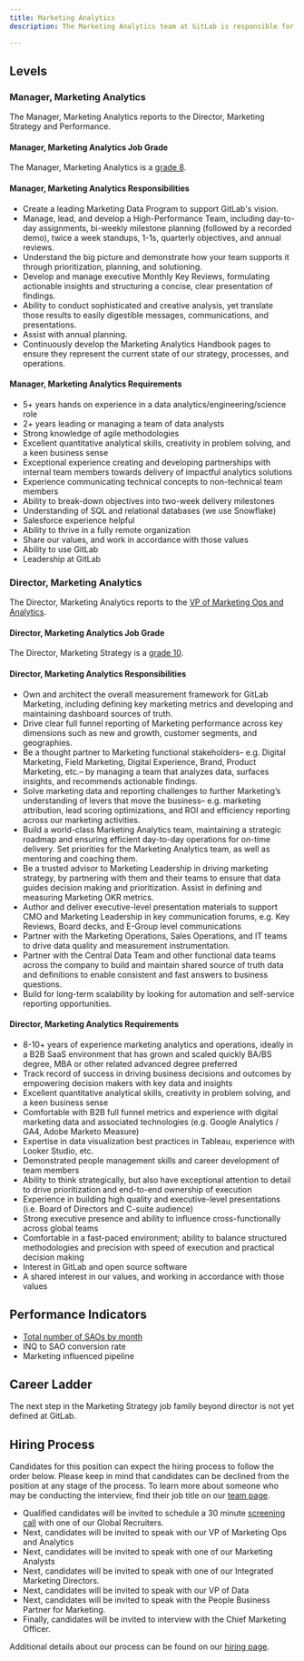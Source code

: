 ```yaml
---
title: Marketing Analytics
description: The Marketing Analytics team at GitLab is responsible for enabling the Marketing org with data and insights to drive marketing strategy, planning, and tactics that generate incremental improvements in our results, and empower us to cohesively communicate Marketing impact.

---
```


## Levels

### Manager, Marketing Analytics

The Manager, Marketing Analytics reports to the Director, Marketing Strategy and Performance.

#### Manager, Marketing Analytics Job Grade

The Manager, Marketing Analytics is a [grade 8](https://about.gitlab.com/handbook/total-rewards/compensation/compensation-calculator/#gitlab-job-grades).

#### Manager, Marketing Analytics Responsibilities

- Create a leading Marketing Data Program to support GitLab's vision.
- Manage, lead, and develop a High-Performance Team, including day-to-day assignments, bi-weekly milestone planning (followed by a recorded demo), twice a week standups, 1-1s, quarterly objectives, and annual reviews.
- Understand the big picture and demonstrate how your team supports it through prioritization, planning, and solutioning.
- Develop and manage executive Monthly Key Reviews, formulating actionable insights and structuring a concise, clear presentation of findings.
- Ability to conduct sophisticated and creative analysis, yet translate those results to easily digestible messages, communications, and presentations.
- Assist with annual planning.
- Continuously develop the Marketing Analytics Handbook pages to ensure they represent the current state of our strategy, processes, and operations.

#### Manager, Marketing Analytics Requirements

- 5+ years hands on experience in a data analytics/engineering/science role
- 2+ years leading or managing a team of data analysts
- Strong knowledge of agile methodologies
- Excellent quantitative analytical skills, creativity in problem solving, and a keen business sense
- Exceptional experience creating and developing partnerships with internal team members towards delivery of impactful analytics solutions
- Experience communicating technical concepts to non-technical team members
- Ability to break-down objectives into two-week delivery milestones
- Understanding of SQL and relational databases (we use Snowflake)
- Salesforce experience helpful
- Ability to thrive in a fully remote organization
- Share our values, and work in accordance with those values
- Ability to use GitLab
- Leadership at GitLab

### Director, Marketing Analytics

The Director, Marketing Analytics reports to the [VP of Marketing Ops and Analytics](https://handbook.gitlab.com/job-families/marketing/marketing-operations-and-analytics/#vp-marketing-operations-and-analytics).

#### Director, Marketing Analytics Job Grade

The Director, Marketing Strategy is a [grade 10](https://about.gitlab.com/handbook/total-rewards/compensation/compensation-calculator/#gitlab-job-grades).

#### Director, Marketing Analytics Responsibilities

- Own and architect the overall measurement framework for GitLab Marketing, including defining key marketing metrics and developing and maintaining dashboard sources of truth.
- Drive clear full funnel reporting of Marketing performance across key dimensions such as new and growth, customer segments, and geographies.
- Be a thought partner to Marketing functional stakeholders– e.g. Digital Marketing, Field Marketing, Digital Experience, Brand, Product Marketing, etc.– by managing a team that analyzes data, surfaces insights, and recommends actionable findings.
- Solve marketing data and reporting challenges to further Marketing’s understanding of levers that move the business– e.g. marketing attribution, lead scoring optimizations, and ROI and efficiency reporting across our marketing activities.
- Build a world-class Marketing Analytics team, maintaining a strategic roadmap and ensuring efficient day-to-day operations for on-time delivery. Set priorities for the Marketing Analytics team, as well as mentoring and coaching them.
- Be a trusted advisor to Marketing Leadership in driving marketing strategy, by partnering with them and their teams to ensure that data guides decision making and prioritization. Assist in defining and measuring Marketing OKR metrics.
- Author and deliver executive-level presentation materials to support CMO and Marketing Leadership in key communication forums, e.g. Key Reviews, Board decks, and E-Group level communications
- Partner with the Marketing Operations, Sales Operations, and IT teams to drive data quality and measurement instrumentation.
- Partner with the Central Data Team and other functional data teams across the company to build and maintain shared source of truth data and definitions to enable consistent and fast answers to business questions.
- Build for long-term scalability by looking for automation and self-service reporting opportunities.


#### Director, Marketing Analytics Requirements

- 8-10+ years of experience marketing analytics and operations, ideally in a B2B SaaS environment that has grown and scaled quickly
BA/BS degree, MBA or other related advanced degree preferred
- Track record of success in driving business decisions and outcomes by empowering decision makers with key data and insights
- Excellent quantitative analytical skills, creativity in problem solving, and a keen business sense
- Comfortable with B2B full funnel metrics and experience with digital marketing data and associated technologies (e.g. Google Analytics / GA4, Adobe Marketo Measure)
- Expertise in data visualization best practices in Tableau, experience with Looker Studio, etc.
- Demonstrated people management skills and career development of team members
- Ability to think strategically, but also have exceptional attention to detail to drive prioritization and end-to-end ownership of execution
- Experience in building high quality and executive-level presentations (i.e. Board of Directors and C-suite audience)
- Strong executive presence and ability to influence cross-functionally across global teams
- Comfortable in a fast-paced environment; ability to balance structured methodologies and precision with speed of execution and practical decision making
- Interest in GitLab and open source software
- A shared interest in our values, and working in accordance with those values

## Performance Indicators

- [Total number of SAOs by month](https://about.gitlab.com/handbook/marketing/performance-indicators/#total-number-of-mqls-by-month)
- INQ to SAO conversion rate
- Marketing influenced pipeline


## Career Ladder

The next step in the Marketing Strategy job family beyond director is not yet defined at GitLab.

## Hiring Process

Candidates for this position can expect the hiring process to follow the order below. Please keep in mind that candidates can be declined from the position at any stage of the process. To learn more about someone who may be conducting the interview, find their job title on our [team page](https://about.gitlab.com/company/team/).

- Qualified candidates will be invited to schedule a 30 minute [screening call](https://about.gitlab.com/handbook/hiring/interviewing/#screening-call) with one of our Global Recruiters.
- Next, candidates will be invited to speak with our VP of Marketing Ops and Analytics
- Next, candidates will be invited to speak with one of our Marketing Analysts
- Next, candidates will be invited to speak with one of our Integrated Marketing Directors.
- Next, candidates will be invited to speak with our VP of Data
- Next, candidates will be invited to speak with the People Business Partner for Marketing.
- Finally, candidates will be invited to interview with the Chief Marketing Officer.

Additional details about our process can be found on our [hiring page](https://about.gitlab.com/handbook/hiring/).
